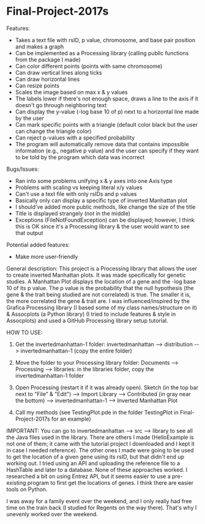 # Final-Project-2017s
Features:
- Takes a text file with rsID, p value, chromosome, and base pair position and makes a graph
- Can be implemented as a Processing library (calling public functions from the package I made)
- Can color different points (points with same chromosome)
- Can draw vertical lines along ticks
- Can draw horizontal lines
- Can resize points
- Scales the image based on max x & y values
- The labels lower if there's not enough space, draws a line to the axis if it doesn't go through neighboring text
- Can display the y-value (-log base 10 of p) next to a horizontal line made by the user
- Can mark specific points with a triangle (default color black but the user can change the triangle color)
- Can reject p-values with a specified probability
- The program will automatically remove data that contains impossible information (e.g., negative p value) and the user can specify if they want to be told by the program which data was incorrect


Bugs/Issues:
- Ran into some problems unifying x & y axes into one Axis type
- Problems with scaling vs keeping literal x/y values
- Can't use a text file with only rsIDs and p values
- Basically only can display a specific type of inverted Manhattan plot
- I should've added more public methods, like change the size of the title
- Title is displayed strangely (not in the middle)
- Exceptions (FileNotFoundException) can be displayed; however, I think this is OK since it's a Processing library & the user would want to see that output

Potential added features:
- Make more user-friendly


General description: This project is a Processing library that allows the user to create inverted Manhattan plots. It was made specifically for genetic studies. 
A Manhattan Plot displays the location of a gene and the -log base 10 of its p value. The p value is the probability that the null hypothesis (the gene & the trait being studied are not correlated) is true. The smaller it is, the more correlated the gene & trait are. 
I was influenced/inspired by the Grafica Processing library (I based some of my class names/structure on it) & Assocplots (a Python library) (I tried to include features & style in Assocplots) and used a GitHub Processing library setup tutorial.

HOW TO USE: 
1. Get the invertedmanhattan-1 folder: invertedmanhattan --> distribution --> invertedmanhattan-1 (copy the entire folder)

2. Move the folder to your Processing library folder: Documents --> Processing --> libraries: in the libraries folder, copy the  invertedmanhattan-1 folder

3. Open Processing (restart it if it was already open). 
Sketch (in the top bar next to "File" & "Edit") --> Import Library --> Contributed (in gray near the bottom) --> invertedmanhattan-1 --> 
 Inverted Manhattan Plot
  
4. Call my methods (see TestingPlot.pde in the folder TestingPlot in Final-Project-2017s for an example)

IMPORTANT: You can go to invertedmanhattan --> src --> library to see all the Java files used in the library. There are others I made (HelloExample is not one of them; it came with the tutorial project I downloaded and I kept it in case I needed reference). The other ones I made were going to be used to get the location of a given gene using its rsID, but that didn't end up working out. 
I tried using an API and uploading the reference file to a HashTable and later to a database. None of these approaches worked. I researched a bit on using Entrez API, but it seems easier to use a pre-existing program to first get the locations of genes. I think there are easier tools on Python.

I was away for a family event over the weekend, and I only really had free time on the train back (I studied for Regents on the way there). That's why I unevenly worked over the weekend.
